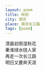 ```yaml
---
layout: poem
title: 秋别
city: 南京
place: 南京长江路
tags: [poem]
---
```


清晨初雨湿秋花      
秦淮绿水绕人家    
再走一次长江路     
明日又要奔天涯     
